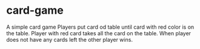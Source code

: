 # card-game
A simple card game
Players put card od table until card with red color is on the table.
Player with red card takes all the card on the table.
When player does not have any cards left the other player wins.
